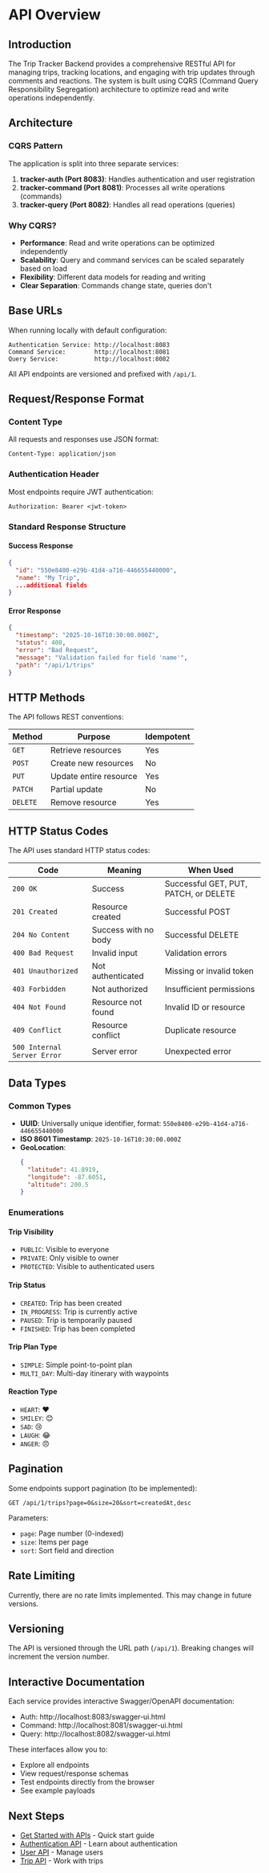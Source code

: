 # API Overview

## Introduction

The Trip Tracker Backend provides a comprehensive RESTful API for managing trips, tracking locations, and engaging with trip updates through comments and reactions. The system is built using CQRS (Command Query Responsibility Segregation) architecture to optimize read and write operations independently.

## Architecture

### CQRS Pattern

The application is split into three separate services:

1. **tracker-auth (Port 8083)**: Handles authentication and user registration
2. **tracker-command (Port 8081)**: Processes all write operations (commands)
3. **tracker-query (Port 8082)**: Handles all read operations (queries)

### Why CQRS?

- **Performance**: Read and write operations can be optimized independently
- **Scalability**: Query and command services can be scaled separately based on load
- **Flexibility**: Different data models for reading and writing
- **Clear Separation**: Commands change state, queries don't

## Base URLs

When running locally with default configuration:

```
Authentication Service: http://localhost:8083
Command Service:        http://localhost:8081
Query Service:          http://localhost:8082
```

All API endpoints are versioned and prefixed with `/api/1`.

## Request/Response Format

### Content Type
All requests and responses use JSON format:
```
Content-Type: application/json
```

### Authentication Header
Most endpoints require JWT authentication:
```
Authorization: Bearer <jwt-token>
```

### Standard Response Structure

#### Success Response
```json
{
  "id": "550e8400-e29b-41d4-a716-446655440000",
  "name": "My Trip",
  ...additional fields
}
```

#### Error Response
```json
{
  "timestamp": "2025-10-16T10:30:00.000Z",
  "status": 400,
  "error": "Bad Request",
  "message": "Validation failed for field 'name'",
  "path": "/api/1/trips"
}
```

## HTTP Methods

The API follows REST conventions:

| Method | Purpose | Idempotent |
|--------|---------|------------|
| `GET` | Retrieve resources | Yes |
| `POST` | Create new resources | No |
| `PUT` | Update entire resource | Yes |
| `PATCH` | Partial update | No |
| `DELETE` | Remove resource | Yes |

## HTTP Status Codes

The API uses standard HTTP status codes:

| Code | Meaning | When Used |
|------|---------|-----------|
| `200 OK` | Success | Successful GET, PUT, PATCH, or DELETE |
| `201 Created` | Resource created | Successful POST |
| `204 No Content` | Success with no body | Successful DELETE |
| `400 Bad Request` | Invalid input | Validation errors |
| `401 Unauthorized` | Not authenticated | Missing or invalid token |
| `403 Forbidden` | Not authorized | Insufficient permissions |
| `404 Not Found` | Resource not found | Invalid ID or resource |
| `409 Conflict` | Resource conflict | Duplicate resource |
| `500 Internal Server Error` | Server error | Unexpected error |

## Data Types

### Common Types

- **UUID**: Universally unique identifier, format: `550e8400-e29b-41d4-a716-446655440000`
- **ISO 8601 Timestamp**: `2025-10-16T10:30:00.000Z`
- **GeoLocation**: 
  ```json
  {
    "latitude": 41.8919,
    "longitude": -87.6051,
    "altitude": 200.5
  }
  ```

### Enumerations

#### Trip Visibility
- `PUBLIC`: Visible to everyone
- `PRIVATE`: Only visible to owner
- `PROTECTED`: Visible to authenticated users

#### Trip Status
- `CREATED`: Trip has been created
- `IN_PROGRESS`: Trip is currently active
- `PAUSED`: Trip is temporarily paused
- `FINISHED`: Trip has been completed

#### Trip Plan Type
- `SIMPLE`: Simple point-to-point plan
- `MULTI_DAY`: Multi-day itinerary with waypoints

#### Reaction Type
- `HEART`: ❤️
- `SMILEY`: 😊
- `SAD`: 😢
- `LAUGH`: 😂
- `ANGER`: 😠

## Pagination

Some endpoints support pagination (to be implemented):
```
GET /api/1/trips?page=0&size=20&sort=createdAt,desc
```

Parameters:
- `page`: Page number (0-indexed)
- `size`: Items per page
- `sort`: Sort field and direction

## Rate Limiting

Currently, there are no rate limits implemented. This may change in future versions.

## Versioning

The API is versioned through the URL path (`/api/1`). Breaking changes will increment the version number.

## Interactive Documentation

Each service provides interactive Swagger/OpenAPI documentation:

- Auth: http://localhost:8083/swagger-ui.html
- Command: http://localhost:8081/swagger-ui.html
- Query: http://localhost:8082/swagger-ui.html

These interfaces allow you to:
- Explore all endpoints
- View request/response schemas
- Test endpoints directly from the browser
- See example payloads

## Next Steps

- [Get Started with APIs](Getting-Started-with-APIs) - Quick start guide
- [Authentication API](Authentication-API) - Learn about authentication
- [User API](User-API) - Manage users
- [Trip API](Trip-API) - Work with trips
